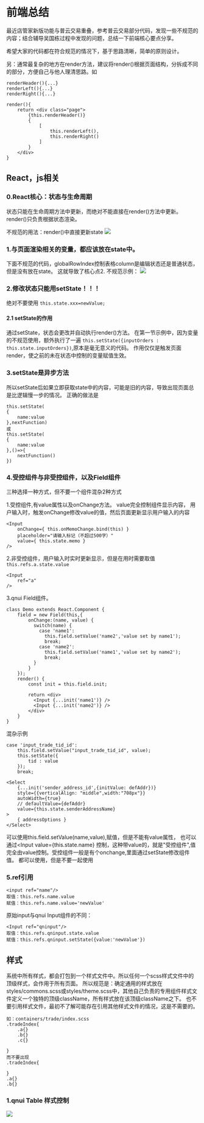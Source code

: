 # 前端总结

最近店管家新版功能与普云交易重叠，参考普云交易部分代码，发现一些不规范的内容；结合辅导吴国栋过程中发现的问题，总结一下前端核心要点分享。

希望大家的代码都在符合规范的情况下，基于思路清晰，简单的原则设计。

另：通常最复杂的地方在render方法，建议将render()根据页面结构，分拆成不同的部分，方便自己与他人理清思路。如

``` 
renderHeader(){...}
renderLeft(){...}
renderRight(){...}

render(){
    return <div class="page">
        {this.renderHeader()}
        {
            [
                this.renderLeft(),
                this.renderRight()
            ]
        }
    </div>
}
```

## React，js相关

### 0.React核心：状态与生命周期

状态只能在生命周期方法中更新，而绝对不能直接在render()方法中更新。render()只负责根据状态渲染。

不规范的用法：render()中直接更新state
![](imgs/20181206001.png)

### 1.与页面渲染相关的变量，都应该放在state中。

下面不规范的代码，globalRowIndex控制表格column是编辑状态还是普通状态，但是没有放在state。
这就导致了核心点2.
不规范示例：
![](imgs/20181206004.png)

### 2.修改状态只能用setState！！！

绝对不要使用 `this.state.xxx=newValue; `

#### 2.1 setState的作用

通过setState，状态会更改并自动执行render()方法。
在第一节示例中，因为变量的不规范使用，额外执行了一遍 `this.setState({inputOrders : this.state.inputOrders})`,原本是毫无意义的代码。 作用仅仅是触发页面render，使之前的未在状态中控制的变量赋值生效。

### 3.setState是异步方法

所以setState后如果立即获取state中的内容，可能是旧的内容，导致出现页面总是比逻辑慢一步的情况。
正确的做法是

```
this.setState(
{
    name:value
},nextFunction)
或
this.setState(
{
    name:value
},()=>{
    nextFunction()
})
```

### 4.受控组件与非受控组件，以及Field组件 

三种选择一种方式，但不要一个组件混杂2种方式

1.受控组件,有value属性以及onChange方法。
value完全控制组件显示内容，
用户输入时，触发onChange修改value的值，然后页面更新显示用户输入的内容

```
<Input
    onChange={ this.onMemoChange.bind(this) }
    placeholder="请输入标记（不超过500字）"
    value={ this.state.memo }
/>
```
2.非受控组件，用户输入时实时更新显示，但是在用时需要取值 `this.refs.a.state.value`

```
<Input
    ref="a"
/>
```

3.qnui Field组件。

```
class Demo extends React.Component {
    field = new Field(this,{
        onChange:(name, value) {
          switch(name) {
            case 'name1':
              this.field.setValue('name2','value set by name1');
              break;
            case 'name2':
              this.field.setValue('name1','value set by name2');
              break;
          }
        }
    });
    render() {
        const init = this.field.init;

        return <div>
          <Input {...init('name1')} />
          <Input {...init('name2')} />
        </div>
    }
}

```
混杂示例

```$xslt
case 'input_trade_tid_id':
    this.field.setValue("input_trade_tid_id", value);
    this.setState({
        tid : value
    });
    break;
             
<Select
    {...init('sender_address_id',{initValue: defAddr})}
    style={{verticalAlign: "middle",width:"708px"}}
    autoWidth={true}
    // defaultValue={defAddr}
    value={this.state.senderAddressName}
>
    { addressOptions }
</Select>
```

可以使用this.field.setValue(name,value),赋值，但是不能有value属性，
也可以通过<Input value={this.state.name} 控制，这种带value的，就是"受控组件",值完全由value控制。受控组件一般是有个onchange,里面通过setState修改组件值。
都可以使用，但是不要一起使用
### 5.ref引用

``` 
<input ref="name"/>
取值：this.refs.name.value
赋值：this.refs.name.value='newValue'
```
原始input与qnui Input组件的不同：

``` 
<Input ref="qninput"/>
取值：this.refs.qninput.state.value
赋值：this.refs.qninput.setState({value:'newValue'})

```



## 样式
系统中所有样式，都会打包到一个样式文件中。所以任何一个scss样式文件中的顶级样式，会作用于所有页面。
所以规范是：确定通用的样式放在styles/commons.scss或styles/theme.scss中，其他自己负责的专用组件样式文件定义一个独特的顶级className，所有样式放在该顶级className之下。
也不要引用样式文件，最初不了解可能存在引用其他样式文件的情况，这是不需要的。

```
如：containers/trade/index.scss
.tradeIndex{
    .a{}
    .b{}
    .c{}

}
而不要出现
.tradeIndex{

}
.a{}
.b{}
```
### 1.qnui Table 样式控制

![](imgs/20181206003.png)

